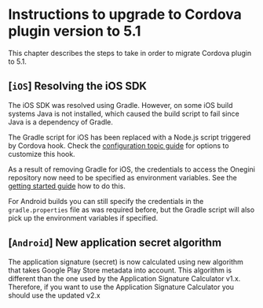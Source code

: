 # Instructions to upgrade to Cordova plugin version to 5.1

This chapter describes the steps to take in order to migrate Cordova plugin to 5.1.

## [`iOS`] Resolving the iOS SDK

The iOS SDK was resolved using Gradle. However, on some iOS build systems Java is not installed, which caused the build script to fail since Java is a dependency of Gradle.

The Gradle script for iOS has been replaced with a Node.js script triggered by Cordova hook. Check the [configuration topic guide](../topics/configuration.md#customizing-the-resolve-dependencies-hook) for options to customize this hook.

As a result of removing Gradle for iOS, the credentials to access the Onegini repository now need to be specified as environment variables. See the [getting started guide](../topics/getting-started.md#access-the-onegini-repository) how to do this.

For Android builds you can still specify the credentials in the `gradle.properties` file as was required before, but the Gradle script will also pick up the environment variables if specified.

## [`Android`] New application secret algorithm

The application signature (secret) is now calculated using new algorithm that takes Google Play Store metadata into account. This algorithm is
different than the one used by the Application Signature Calculator v1.x. Therefore, if you want to use the Application Signature Calculator you should
use the updated v2.x
